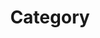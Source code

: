 ---
title: "Category"
layout: categories
permalink: /categories/
author_profile: true
sidebar:
  nav: sidebar
---